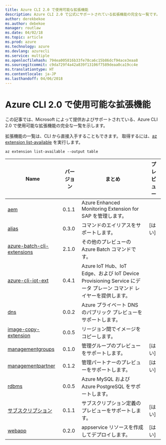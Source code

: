 ```yaml
---
title: Azure CLI 2.0 で使用可能な拡張機能
description: Azure CLI 2.0 で公式にサポートされている拡張機能の完全な一覧です。
author: derekbekoe
ms.author: debekoe
manager: routlaw
ms.date: 04/02/18
ms.topic: article
ms.prod: azure
ms.technology: azure
ms.devlang: azurecli
ms.service: multiple
ms.openlocfilehash: 794ea005816b33fe78ca6c15b86dcf94ace3eaa8
ms.sourcegitcommit: c9da729f4a42a839f13106f7589deaa0ca19cc4e
ms.translationtype: HT
ms.contentlocale: ja-JP
ms.lasthandoff: 04/06/2018
---
```

# <a name="available-extensions-for-the-azure-cli-20"></a>Azure CLI 2.0 で使用可能な拡張機能

この記事では、Microsoft によって提供およびサポートされている、Azure CLI 2.0 で使用可能な拡張機能の完全な一覧を示します。

拡張機能の一覧は、CLI から直接入手することもできます。 取得するには、[az extension list-available](/cli/azure/extension#az-extension-list-available) を実行します。

```azurecli
az extension list-available --output table
```

| Name | バージョン | まとめ | プレビュー |
|------|---------|---------|---------|
| [aem](https://github.com/Azure/azure-cli-extensions) | 0.1.1 | Azure Enhanced Monitoring Extension for SAP を管理します。 |  |
| [alias](https://github.com/Azure/azure-cli-extensions) | 0.3.0 | コマンドのエイリアスをサポートします。 | [はい] |
| [azure-batch-cli-extensions](https://github.com/Azure/azure-batch-cli-extensions) | 2.1.0 | その他のプレビューの Azure Batch コマンドです。 |  |
| [azure-cli-iot-ext](https://github.com/azure/azure-iot-cli-extension) | 0.4.1 | Azure IoT Hub、IoT Edge、および IoT Device Provisioning Service にデータ プレーン コマンド レイヤーを提供します。 |  |
| [dns](https://github.com/Azure/azure-cli-extensions) | 0.0.2 | Azure プライベート DNS のパブリック プレビューをサポートします。 |  |
| [image-copy-extension](https://github.com/Azure/azure-cli-extensions) | 0.0.5 | リージョン間でイメージをコピーします。 |  |
| [managementgroups](https://github.com/Azure/azure-cli-extensions) | 0.1.0 | 管理グループのプレビューをサポートします。 | [はい] |
| [managementpartner](https://github.com/Azure/azure-cli-extensions) | 0.1.2 | 管理パートナーのプレビューをサポートします。 | [はい] |
| [rdbms](https://github.com/Azure/azure-cli-extensions) | 0.0.5 | Azure MySQL および Azure PostgreSQL をサポートします。 |  |
| [サブスクリプション](https://github.com/Azure/azure-cli-extensions) | 0.1.1 | サブスクリプション定義のプレビューをサポートします。 | [はい] |
| [webapp](https://github.com/Azure/azure-cli-extensions) | 0.2.0 | appservice リソースを作成してデプロイします。 | [はい] |
